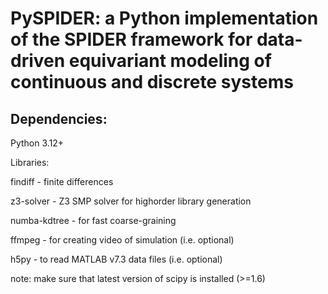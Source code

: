 # PySPIDER: a Python implementation of the SPIDER framework for data-driven equivariant modeling of continuous and discrete systems

## Dependencies: 
Python 3.12+

Libraries:

findiff - finite differences

z3-solver - Z3 SMP solver for highorder library generation

numba-kdtree - for fast coarse-graining

ffmpeg - for creating video of simulation (i.e. optional)

h5py - to read MATLAB v7.3 data files (i.e. optional)

note: make sure that latest version of scipy is installed (>=1.6)
